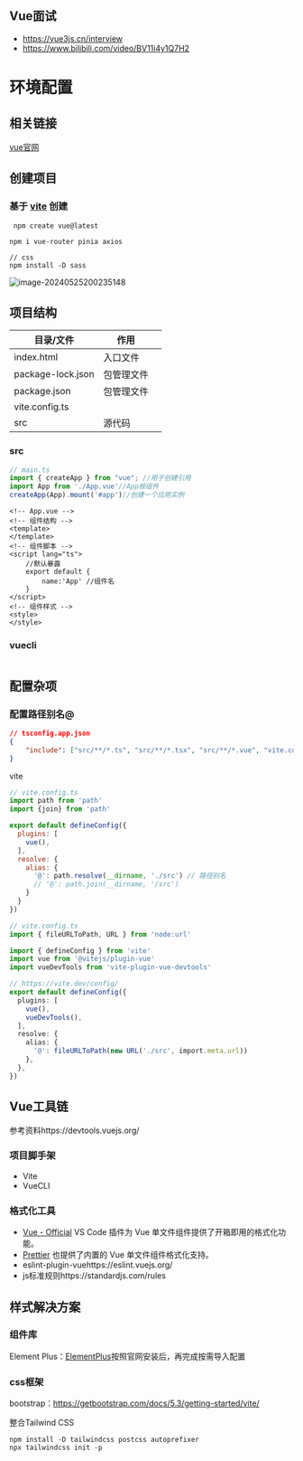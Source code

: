 ## Vue面试

- https://vue3js.cn/interview
- https://www.bilibili.com/video/BV11i4y1Q7H2

# 环境配置

## 相关链接

[vue官网](https://cn.vuejs.org)

## 创建项目

### 基于 [vite](https://vitejs.cn) 创建

```shell
 npm create vue@latest

npm i vue-router pinia axios

// css
npm install -D sass
```

![image-20240525200235148](./images/image-20240525200235148.png)

## 项目结构

| 目录/文件         | 作用       |      |
| ----------------- | ---------- | ---- |
| index.html        | 入口文件   |      |
| package-lock.json | 包管理文件 |      |
| package.json      | 包管理文件 |      |
| vite.config.ts    |            |      |
| src               | 源代码     |      |

### src

```ts
// main.ts
import { createApp } from "vue"; //用于创建引用
import App from './App.vue'//App根组件
createApp(App).mount('#app')//创建一个应用实例
```

```vue
<!-- App.vue -->
<!-- 组件结构 -->
<template>
</template>
<!-- 组件脚本 -->
<script lang="ts">
    //默认暴露
    export default {
        name:'App' //组件名
    }
</script>
<!-- 组件样式 -->
<style>
</style>
```

### vuecli

```shell
```











## 配置杂项

### 配置路径别名@

```json
// tsconfig.app.json
{
	"include": ["src/**/*.ts", "src/**/*.tsx", "src/**/*.vue", "vite.config.ts"]
}
```

vite


```js
// vite.config.ts
import path from 'path'
import {join} from 'path'

export default defineConfig({
  plugins: [
    vue(),
  ],
  resolve: {
    alias: {
      '@': path.resolve(__dirname, './src') // 路径别名
      // '@': path.join(__dirname, '/src')
    }
  }
})
```

```ts
// vite.config.ts
import { fileURLToPath, URL } from 'node:url'

import { defineConfig } from 'vite'
import vue from '@vitejs/plugin-vue'
import vueDevTools from 'vite-plugin-vue-devtools'

// https://vite.dev/config/
export default defineConfig({
  plugins: [
    vue(),
    vueDevTools(),
  ],
  resolve: {
    alias: {
      '@': fileURLToPath(new URL('./src', import.meta.url))
    },
  },
})

```



## Vue工具链

参考资料https://devtools.vuejs.org/

### 项目脚手架

- Vite
- VueCLI

### 格式化工具

- [Vue - Official](https://github.com/vuejs/language-tools) VS Code 插件为 Vue 单文件组件提供了开箱即用的格式化功能。
- [Prettier](https://prettier.io/) 也提供了内置的 Vue 单文件组件格式化支持。
- eslint-plugin-vuehttps://eslint.vuejs.org/
- js标准规则https://standardjs.com/rules



## 样式解决方案

### 组件库

Element Plus：[ElementPlus](https://element-plus.org/zh-CN/guide/installation.html)按照官网安装后，再完成按需导入配置

### css框架

bootstrap：https://getbootstrap.com/docs/5.3/getting-started/vite/

整合Tailwind CSS

```shell
npm install -D tailwindcss postcss autoprefixer
npx tailwindcss init -p
```
